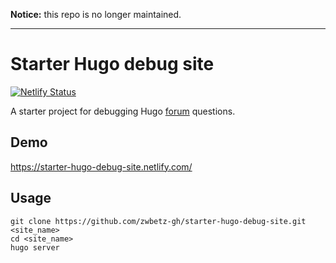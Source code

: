 **Notice:** this repo is no longer maintained.

---

# Starter Hugo debug site

[![Netlify Status](https://api.netlify.com/api/v1/badges/72f36678-5cec-40a4-bd09-6053b3071fad/deploy-status)](https://app.netlify.com/sites/starter-hugo-debug-site/deploys)

A starter project for debugging Hugo [forum](https://discourse.gohugo.io/) questions. 

## Demo

https://starter-hugo-debug-site.netlify.com/

## Usage

```
git clone https://github.com/zwbetz-gh/starter-hugo-debug-site.git <site_name>
cd <site_name>
hugo server
```
